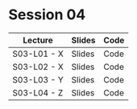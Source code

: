 # Session 04

|Lecture|Slides|Code|
|-----|-----|-----|
|S03-L01 - X | Slides | Code |
|S03-L02 - X | Slides | Code |
|S03-L03 - Y | Slides | Code |
|S03-L04 - Z | Slides | Code |
